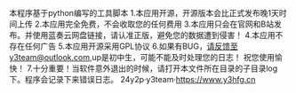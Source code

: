 本程序基于python编写的工具脚本
1.本应用开源，开源版本会比正式发布晚1天时间上传
2.本应用完全免费，不会收取您的任何费用
3.本应用只会在官网和B站发布。并使用蓝奏云网盘链接，请认准正版，避免您的数据遭到侵害！
4.本应用不存在任何广告
5.本应用开源采用GPL协议
6.如果有BUG，请反馈至y3team@outlook.com,up是初中生，可能不能及时处理您的日志！
祝您使用愉快！
7.十分重要！当软件意外退出的时候，请打开本文件所在目录的子目录log下。程序会记录下来错误日志。
24y2p·y3team·https://www.y3hfg.cn
